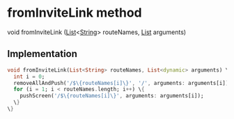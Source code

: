 


# fromInviteLink method








void fromInviteLink
([List](https://api.flutter.dev/flutter/dart-core/List-class.html)&lt;[String](https://api.flutter.dev/flutter/dart-core/String-class.html)> routeNames, [List](https://api.flutter.dev/flutter/dart-core/List-class.html) arguments)








## Implementation

```dart
void fromInviteLink(List<String> routeNames, List<dynamic> arguments) \{
  int i = 0;
  removeAllAndPush('/$\{routeNames[i]\}', '/', arguments: arguments[i]);
  for (i = 1; i < routeNames.length; i++) \{
    pushScreen('/$\{routeNames[i]\}', arguments: arguments[i]);
  \}
\}
```







